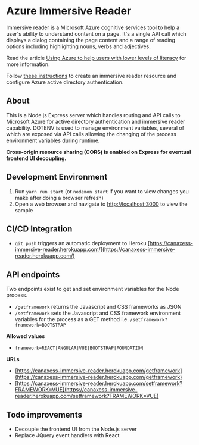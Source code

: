 # Azure Immersive Reader

Immersive reader is a Microsoft Azure cognitive services tool to help a user's ability to understand content on a page. It's a single API call which displays a dialog containing the page content and a range of reading options including highlighting nouns, verbs and adjectives.

Read the article [Using Azure to help users with lower levels of literacy](https://www.canaxess.com.au/articles/using-azure-helps-users-with-lower-levels-literacy/) for more information.

Follow [these instructions](https://docs.microsoft.com/azure/cognitive-services/immersive-reader/how-to-create-immersive-reader) to create an immersive reader resource and configure Azure active directory authentication.

## About
This is a Node.js Express server which handles routing and API calls to Microsoft Azure for active directory authentication and immersive reader capability. DOTENV is used to manage environment variables, several of which are exposed via API calls allowing the changing of the process environment variables during runtime.

**Cross-origin resource sharing (CORS) is enabled on Express for eventual frontend UI decoupling.**

## Development Environment

1. Run `yarn run start` (or `nodemon start` if you want to view changes you make after doing a browser refresh)
1. Open a web browser and navigate to [http://localhost:3000](http://localhost:3000) to view the sample

## CI/CD Integration
* `git push` triggers an automatic deployment to Heroku [https://canaxess-immersive-reader.herokuapp.com/](https://canaxess-immersive-reader.herokuapp.com/)

## API endpoints
Two endpoints exist to get and set environment variables for the Node process.

* `/getframework` returns the Javascript and CSS frameworks as JSON
* `/setframework` sets the Javascript and CSS framework environment variables for the process as a GET method i.e. `/setframework?framework=BOOTSTRAP`

**Allowed values**
* `framework=REACT|ANGULAR|VUE|BOOTSTRAP|FOUNDATION`

**URLs**
* [https://canaxess-immersive-reader.herokuapp.com/getframework](https://canaxess-immersive-reader.herokuapp.com/getframework)
* [https://canaxess-immersive-reader.herokuapp.com/setframework?FRAMEWORK=VUE](https://canaxess-immersive-reader.herokuapp.com/setframework?FRAMEWORK=VUE)

## Todo improvements

* Decouple the frontend UI from the Node.js server
* Replace JQuery event handlers with React

